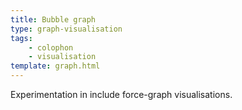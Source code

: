 ```yaml
---
title: Bubble graph
type: graph-visualisation
tags:
    - colophon
    - visualisation
template: graph.html
---
```


Experimentation in include force-graph visualisations.


  <div id="graph-container"></div>


